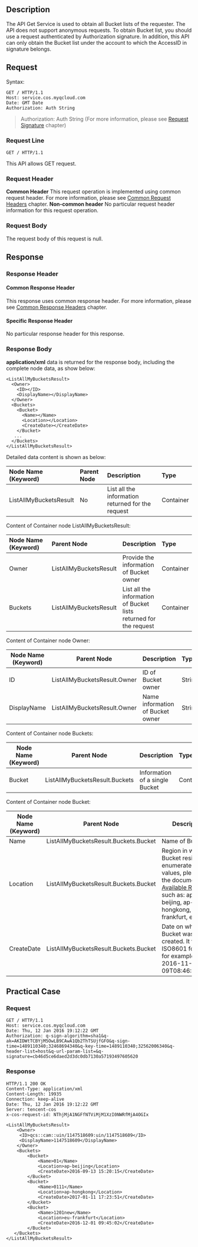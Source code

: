 ## Description
The API Get Service is used to obtain all Bucket lists of the requester. The API does not support anonymous requests. To obtain Bucket list, you should use a request authenticated by Authorization signature. In addition, this API can only obtain the Bucket list under the account to which the AccessID in signature belongs.

## Request

Syntax:
```
GET / HTTP/1.1
Host: service.cos.myqcloud.com
Date: GMT Date
Authorization: Auth String
```

> Authorization: Auth String (For more information, please see [Request Signature](https://intl.cloud.tencent.com/document/product/436/7778) chapter)

### Request Line
~~~
GET / HTTP/1.1
~~~
This API allows GET request.

### Request Header

**Common Header**
This request operation is implemented using common request header. For more information, please see [Common Request Headers](https://cloud.tencent.com/document/product/436/7728) chapter.
**Non-common header**
No particular request header information for this request operation.
### Request Body
The request body of this request is null.

## Response

### Response Header
#### Common Response Header 
This response uses common response header. For more information, please see [Common Response Headers](https://cloud.tencent.com/document/product/436/7729) chapter.
#### Specific Response Header
No particular response header for this response.
### Response Body
**application/xml** data is returned for the response body, including the complete node data, as show below:

```
<ListAllMyBucketsResult>
  <Owner>
    <ID></ID>
    <DisplayName></DisplayName>
  </Owner>
  <Buckets>
    <Bucket>
      <Name></Name>
      <Location></Location>
      <CreateDate></CreateDate>
    </Bucket>
   ...
  </Buckets>
</ListAllMyBucketsResult>
```


Detailed data content is shown as below:
<style rel="stylesheet">
table th:nth-of-type(1) {
width: 150px;	
}
</style>

| Node Name (Keyword) | Parent Node | Description | Type |
|:---|:-- |:--|:--|
| ListAllMyBucketsResult | No | List all the information returned for the request | Container |

Content of Container node ListAllMyBucketsResult:

| Node Name (Keyword) | Parent Node | Description | Type |
|:---|:-- |:--|:--|
| Owner | ListAllMyBucketsResult | Provide the information of Bucket owner | Container |
| Buckets | ListAllMyBucketsResult | List all the information of Bucket lists returned for the request | Container |


Content of Container node Owner:

| Node Name (Keyword)          | Parent Node | Description                                    | Type        |
| ------------ | ------------------------------------- | --------- |:--|
| ID  | ListAllMyBucketsResult.Owner | ID of Bucket owner     | String    |
| DisplayName  | ListAllMyBucketsResult.Owner | Name information of Bucket owner     | String    |

Content of Container node Buckets:

| Node Name (Keyword)          | Parent Node | Description                                    | Type        |
| ------------ | ------------------------------------- | --------- |:--|
| Bucket  | ListAllMyBucketsResult.Buckets | Information of a single Bucket  | Container    |

Content of Container node Bucket:

| Node Name (Keyword)          | Parent Node | Description                                    | Type        |
| ------------ | ------------------------------------- | --------- |:--|
| Name      | ListAllMyBucketsResult.Buckets.Bucket | Name of Bucket                               | String    |
| Location        | ListAllMyBucketsResult.Buckets.Bucket  | Region in which Bucket resides. For enumerated values, please see the document [Available Regions](https://cloud.tencent.com/document/product/436/6224), such as: ap-beijing, ap-hongkong, eu-frankfurt, etc. | String    |
| CreateDate          | ListAllMyBucketsResult.Buckets.Bucket | Date on which the Bucket was created. It takes an ISO8601 format, for example, 2016-11-09T08:46:32.000Z  | Date   |



## Practical Case

### Request
```
GET / HTTP/1.1
Host: service.cos.myqcloud.com
Date: Thu, 12 Jan 2016 19:12:22 GMT
Authorization: q-sign-algorithm=sha1&q-ak=AKIDWtTCBYjM5OwLB9CAwA1Qb2ThTSUjfGFO&q-sign-time=1489110340;32468694340&q-key-time=1489110340;32562006340&q-header-list=host&q-url-param-list=&q-signature=cb46d5ce6daed2d3dc0db7130a57193497605620
```

### Response
```
HTTP/1.1 200 OK
Content-Type: application/xml
Content-Length: 19935
Connection: keep-alive
Date: Thu, 12 Jan 2016 19:12:22 GMT
Server: tencent-cos
x-cos-request-id: NThjMjA1NGFfNTViMjM1XzI0NWRfMjA4OGIx

<ListAllMyBucketsResult>
    <Owner>
	 <ID>qcs::cam::uin/1147518609:uin/1147518609</ID>
	 <DisplayName>1147518609</DisplayName>
    </Owner>
    <Buckets>
        <Bucket>
            <Name>01</Name>
            <Location>ap-beijing</Location>
            <CreateDate>2016-09-13 15:20:15</CreateDate>
        </Bucket>
        <Bucket>
            <Name>0111</Name>
            <Location>ap-hongkong</Location>
            <CreateDate>2017-01-11 17:23:51</CreateDate>
        </Bucket>
        <Bucket>
            <Name>1201new</Name>
            <Location>eu-frankfurt</Location>
            <CreateDate>2016-12-01 09:45:02</CreateDate>
        </Bucket>
   </Buckets>
</ListAllMyBucketsResult>
```


